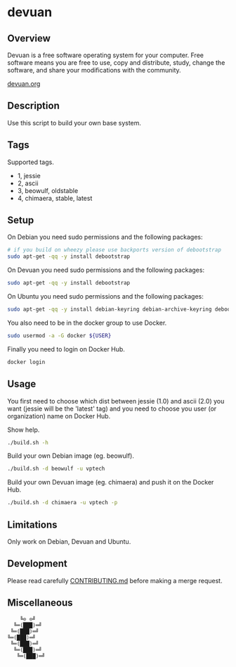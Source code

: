 # devuan

## Overview

Devuan is  a free software  operating system  for your computer.  Free software
means you are free to use, copy and distribute, study, change the software, and
share your modifications with the community.

[devuan.org](https://www.devuan.org/)

## Description

Use this script to build your own base system.

## Tags

Supported tags.

- 1, jessie
- 2, ascii
- 3, beowulf, oldstable
- 4, chimaera, stable, latest

## Setup

On Debian you need sudo permissions and the following packages:

```bash
# if you build on wheezy please use backports version of debootstrap
sudo apt-get -qq -y install debootstrap
```

On Devuan you need sudo permissions and the following packages:

```bash
sudo apt-get -qq -y install debootstrap
```

On Ubuntu you need sudo permissions and the following packages:

```bash
sudo apt-get -qq -y install debian-keyring debian-archive-keyring debootstrap
```

You also need to be in the docker group to use Docker.

```bash
sudo usermod -a -G docker ${USER}
```

Finally you need to login on Docker Hub.

```bash
docker login
```

## Usage

You first need  to choose which dist  between jessie (1.0) and  ascii (2.0) you
want (jessie  will be the  'latest' tag)  and you need  to choose you  user (or
organization) name on Docker Hub.

Show help.

```bash
./build.sh -h
```

Build your own Debian image (eg. beowulf).

```bash
./build.sh -d beowulf -u vptech
```

Build your own Devuan image (eg. chimaera) and push it on the Docker Hub.

```bash
./build.sh -d chimaera -u vptech -p
```

## Limitations

Only work on Debian, Devuan and Ubuntu.

## Development

Please read carefully [CONTRIBUTING.md](CONTRIBUTING.md) before making a merge request.

## Miscellaneous

```text
    ╚⊙ ⊙╝
  ╚═(███)═╝
 ╚═(███)═╝
╚═(███)═╝
 ╚═(███)═╝
  ╚═(███)═╝
   ╚═(███)═╝
```
